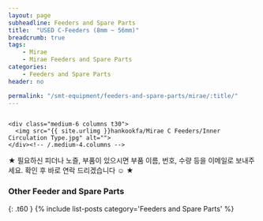 ```yaml
---
layout: page
subheadline: Feeders and Spare Parts
title:  "USED C-Feeders (8mm ~ 56mm)"
breadcrumb: true
tags:
    - Mirae
    - Mirae Feeders and Spare Parts
categories:
    - Feeders and Spare Parts
header: no

permalink: "/smt-equipment/feeders-and-spare-parts/mirae/:title/"
---
```

<div class="row">
    <div class="medium-6 columns t30">
    <img src="{{ site.urlimg }}hankookfa/Mirae C Feeders/Release Type.jpg" alt="">
    </div><!-- /.medium-8.columns -->

    <div class="medium-6 columns t30">
      <img src="{{ site.urlimg }}hankookfa/Mirae C Feeders/Inner Circulation Type.jpg" alt="">
    </div><!-- /.medium-4.columns -->

</div><!-- /.row -->


★ 필요하신 피더나 노즐, 부품이 있으시면 부품 이름, 번호, 수량 등을 이메일로 보내주세요. 확인 후 바로 연락 드리겠습니다 ☺ ★

### Other Feeder and Spare Parts ###
{: .t60 }
{% include list-posts category='Feeders and Spare Parts' %}
